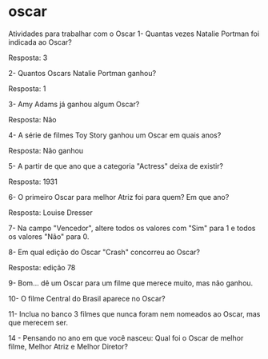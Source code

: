 # oscar

Atividades para trabalhar com o Oscar
1- Quantas vezes Natalie Portman foi indicada ao Oscar?

 Resposta: 3
 
2- Quantos Oscars Natalie Portman ganhou?

Resposta: 1

3- Amy Adams já ganhou algum Oscar?

Resposta: Não

4- A série de filmes Toy Story ganhou um Oscar em quais anos?

Resposta: Não ganhou

5- A partir de que ano que a categoria "Actress" deixa de existir? 

Resposta: 1931

6- O primeiro Oscar para melhor Atriz foi para quem? Em que ano?

Resposta: Louise Dresser

7- Na campo "Vencedor", altere todos os valores com "Sim" para 1 e todos os valores "Não" para 0.


8- Em qual edição do Oscar "Crash" concorreu ao Oscar?

Resposta: edição 78

9- Bom... dê um Oscar para um filme que merece muito, mas não ganhou.

10- O filme Central do Brasil aparece no Oscar?

11- Inclua no banco 3 filmes que nunca foram nem nomeados ao Oscar, mas que merecem ser. 

14 - Pensando no ano em que você nasceu: Qual foi o Oscar de melhor filme, Melhor Atriz e Melhor Diretor?
